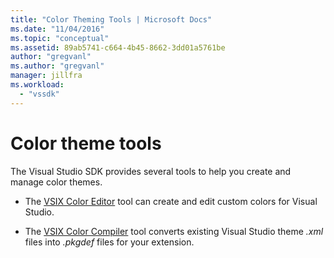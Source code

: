 ```yaml
---
title: "Color Theming Tools | Microsoft Docs"
ms.date: "11/04/2016"
ms.topic: "conceptual"
ms.assetid: 89ab5741-c664-4b45-8662-3dd01a5761be
author: "gregvanl"
ms.author: "gregvanl"
manager: jillfra
ms.workload: 
  - "vssdk"
---
```

# Color theme tools
The Visual Studio SDK provides several tools to help you create and manage color themes.  
  
-   The [VSIX Color Editor](../../extensibility/internals/vsix-color-editor.md) tool can create and edit custom colors for Visual Studio.  
  
-   The [VSIX Color Compiler](../../extensibility/internals/vsix-color-compiler.md) tool converts existing Visual Studio theme *.xml* files into *.pkgdef* files for your extension.